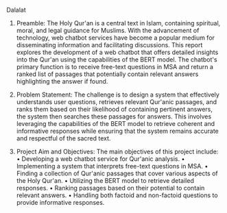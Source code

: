 D a l a l a t
   
1. Preamble:
The Holy Qur'an is a central text in Islam, containing spiritual, moral, and legal guidance for Muslims. With the advancement of technology, web chatbot services have become a popular medium for disseminating information and facilitating discussions. This report explores the development of a web chatbot that offers detailed insights into the Qur'an using the capabilities of the BERT model. The chatbot's primary function is to receive free-text questions in MSA and return a ranked list of passages that potentially contain relevant answers highlighting the answer if found.
   
2.	Problem Statement:
The challenge is to design a system that effectively understands user questions, retrieves relevant Qur'anic passages, and ranks them based on their likelihood of containing pertinent answers, the system then searches these passages for answers. This involves leveraging the capabilities of the BERT model to retrieve coherent and informative responses while ensuring that the system remains accurate and respectful of the sacred text.
    
3.	Project Aim and Objectives:
The main objectives of this project include:
•	Developing a web chatbot service for Qur'anic analysis.
•	Implementing a system that interprets free-text questions in MSA.
•	Finding a collection of Qur'anic passages that cover various aspects of the Holy Qur'an.
•	Utilizing the BERT model to retrieve detailed responses.
•	Ranking passages based on their potential to contain relevant answers.
•	Handling both factoid and non-factoid questions to provide informative responses.
 
 
